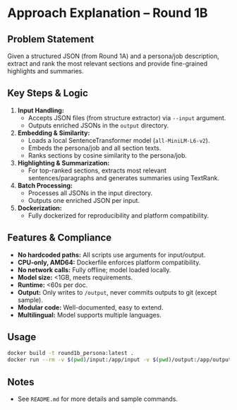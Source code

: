 # Approach Explanation – Round 1B

## Problem Statement
Given a structured JSON (from Round 1A) and a persona/job description, extract and rank the most relevant sections and provide fine-grained highlights and summaries.

## Key Steps & Logic
1. **Input Handling:**
   - Accepts JSON files (from structure extractor) via `--input` argument.
   - Outputs enriched JSONs in the `output` directory.
2. **Embedding & Similarity:**
   - Loads a local SentenceTransformer model (`all-MiniLM-L6-v2`).
   - Embeds the persona/job and all section texts.
   - Ranks sections by cosine similarity to the persona/job.
3. **Highlighting & Summarization:**
   - For top-ranked sections, extracts most relevant sentences/paragraphs and generates summaries using TextRank.
4. **Batch Processing:**
   - Processes all JSONs in the input directory.
   - Outputs one enriched JSON per input.
5. **Dockerization:**
   - Fully dockerized for reproducibility and platform compatibility.

## Features & Compliance
- **No hardcoded paths:** All scripts use arguments for input/output.
- **CPU-only, AMD64:** Dockerfile enforces platform compatibility.
- **No network calls:** Fully offline; model loaded locally.
- **Model size:** <1GB, meets requirements.
- **Runtime:** <60s per doc.
- **Output:** Only writes to `/output`, never commits outputs to git (except sample).
- **Modular code:** Well-documented, easy to extend.
- **Multilingual:** Model supports multiple languages.

## Usage
```sh
docker build -t round1b_persona:latest .
docker run --rm -v $(pwd)/input:/app/input -v $(pwd)/output:/app/output round1b_persona:latest --input /app/input --output /app/output
```

## Notes
- See `README.md` for more details and sample commands.

